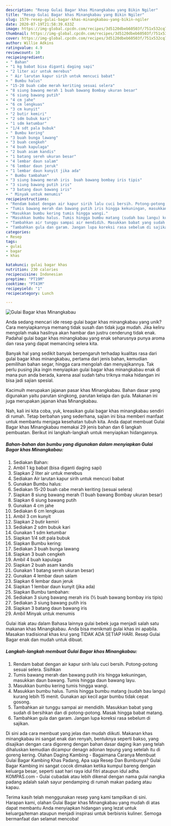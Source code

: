 ```yaml
---
description: "Resep Gulai Bagar khas Minangkabau yang Bikin Ngiler"
title: "Resep Gulai Bagar khas Minangkabau yang Bikin Ngiler"
slug: 1579-resep-gulai-bagar-khas-minangkabau-yang-bikin-ngiler
date: 2020-07-19T21:58:39.633Z
image: https://img-global.cpcdn.com/recipes/3d5120dbeb60503f/751x532cq70/gulai-bagar-khas-minangkabau-foto-resep-utama.jpg
thumbnail: https://img-global.cpcdn.com/recipes/3d5120dbeb60503f/751x532cq70/gulai-bagar-khas-minangkabau-foto-resep-utama.jpg
cover: https://img-global.cpcdn.com/recipes/3d5120dbeb60503f/751x532cq70/gulai-bagar-khas-minangkabau-foto-resep-utama.jpg
author: Willie Adkins
ratingvalue: 4.9
reviewcount: 10
recipeingredient:
- " Bahan"
- "1 kg babat bisa diganti daging sapi"
- "2 liter air untuk merebus"
- " Air larutan kapur sirih untuk mencuci babat"
- " Bumbu halus"
- "15-20 buah cabe merah keriting sesuai selera"
- "8 siung bawang merah 1 buah bawang Bombay ukuran besar"
- "6 siung bawang putih"
- "4 cm jahe"
- "6 cm lengkuas"
- "3 cm kunyit"
- "2 butir kemiri"
- "2 sdm bubuk kari"
- "1 sdm ketumbar"
- "1/4 sdt pala bubuk"
- " Bumbu kering"
- "3 buah bunga lawang"
- "3 buah cengkeh"
- "4 buah kapulaga"
- "2 buah asam kandis"
- "1 batang sereh ukuran besar"
- "4 lembar daun salam"
- "6 lembar daun jeruk"
- "1 lembar daun kunyit jika ada"
- " Bumbu tambahan"
- "3 siung bawang merah iris  buah bawang bombay iris tipis"
- "3 siung bawang putih iris"
- "3 batang daun bawang iris"
- " Minyak untuk menumis"
recipeinstructions:
- "Rendam babat dengan air kapur sirih lalu cuci bersih. Potong-potong sesuai selera. Sisihkan"
- "Tumis bawang merah dan bawang putih iris hingga kekuningan, masukkan daun bawang. Tumis hingga daun bawang layu."
- "Masukkan bumbu kering tumis hingga wangi."
- "Masukkan bumbu halus. Tumis hingga bumbu matang (sudah bau langu) kurang lebih 15 menit. Gunakan api kecil agar bumbu tidak cepat gosong."
- "Tambahkan air tunggu sampai air mendidih. Masukkan babat yang sudah di bersihkan dan di potong-potong. Masak hingga babat matang."
- "Tambahkan gula dan garam. Jangan lupa koreksi rasa sebelum di sajikan."
categories:
- Resep
tags:
- gulai
- bagar
- khas

katakunci: gulai bagar khas 
nutrition: 230 calories
recipecuisine: Indonesian
preptime: "PT19M"
cooktime: "PT43M"
recipeyield: "1"
recipecategory: Lunch

---
```



![Gulai Bagar khas Minangkabau](https://img-global.cpcdn.com/recipes/3d5120dbeb60503f/751x532cq70/gulai-bagar-khas-minangkabau-foto-resep-utama.jpg)

Anda sedang mencari ide resep gulai bagar khas minangkabau yang unik? Cara menyiapkannya memang tidak susah dan tidak juga mudah. Jika keliru mengolah maka hasilnya akan hambar dan justru cenderung tidak enak. Padahal gulai bagar khas minangkabau yang enak seharusnya punya aroma dan rasa yang dapat memancing selera kita.

Banyak hal yang sedikit banyak berpengaruh terhadap kualitas rasa dari gulai bagar khas minangkabau, pertama dari jenis bahan, kemudian pemilihan bahan segar, hingga cara mengolah dan menyajikannya. Tak perlu pusing jika ingin menyiapkan gulai bagar khas minangkabau enak di mana pun anda berada, karena asal sudah tahu triknya maka hidangan ini bisa jadi sajian spesial.

Kacimuih merupakan jajanan pasar khas Minangkabau. Bahan dasar yang digunakan yaitu parutan singkong, parutan kelapa dan gula. Makanan ini juga merupakan jajanan khas Minangkabau.


Nah, kali ini kita coba, yuk, kreasikan gulai bagar khas minangkabau sendiri di rumah. Tetap berbahan yang sederhana, sajian ini bisa memberi manfaat untuk membantu menjaga kesehatan tubuh kita. Anda dapat membuat Gulai Bagar khas Minangkabau memakai 29 jenis bahan dan 6 langkah pembuatan. Berikut ini langkah-langkah untuk menyiapkan hidangannya.

<!--inarticleads1-->

##### Bahan-bahan dan bumbu yang digunakan dalam menyiapkan Gulai Bagar khas Minangkabau:

1. Sediakan  Bahan:
1. Ambil 1 kg babat (bisa diganti daging sapi)
1. Siapkan 2 liter air untuk merebus
1. Sediakan  Air larutan kapur sirih untuk mencuci babat
1. Gunakan  Bumbu halus:
1. Sediakan 15-20 buah cabe merah keriting (sesuai selera)
1. Siapkan 8 siung bawang merah (1 buah bawang Bombay ukuran besar)
1. Siapkan 6 siung bawang putih
1. Gunakan 4 cm jahe
1. Sediakan 6 cm lengkuas
1. Ambil 3 cm kunyit
1. Siapkan 2 butir kemiri
1. Sediakan 2 sdm bubuk kari
1. Gunakan 1 sdm ketumbar
1. Siapkan 1/4 sdt pala bubuk
1. Siapkan  Bumbu kering:
1. Sediakan 3 buah bunga lawang
1. Siapkan 3 buah cengkeh
1. Ambil 4 buah kapulaga
1. Siapkan 2 buah asam kandis
1. Gunakan 1 batang sereh ukuran besar)
1. Gunakan 4 lembar daun salam
1. Siapkan 6 lembar daun jeruk
1. Siapkan 1 lembar daun kunyit (jika ada)
1. Siapkan  Bumbu tambahan:
1. Sediakan 3 siung bawang merah iris (½ buah bawang bombay iris tipis)
1. Sediakan 3 siung bawang putih iris
1. Siapkan 3 batang daun bawang iris
1. Ambil  Minyak untuk menumis


Gulai itiak atau dalam Bahasa lainnya gulai bebek juga menjadi salah satu makanan khas Minangkabau. Anda bisa menikmati gulai khas ini apabila. Masakan tradisional khas krui yang TIDAK ADA SETIAP HARI. Resep Gulai Bagar enak dan mudah untuk dibuat. 

<!--inarticleads2-->

##### Langkah-langkah membuat Gulai Bagar khas Minangkabau:

1. Rendam babat dengan air kapur sirih lalu cuci bersih. Potong-potong sesuai selera. Sisihkan
1. Tumis bawang merah dan bawang putih iris hingga kekuningan, masukkan daun bawang. Tumis hingga daun bawang layu.
1. Masukkan bumbu kering tumis hingga wangi.
1. Masukkan bumbu halus. Tumis hingga bumbu matang (sudah bau langu) kurang lebih 15 menit. Gunakan api kecil agar bumbu tidak cepat gosong.
1. Tambahkan air tunggu sampai air mendidih. Masukkan babat yang sudah di bersihkan dan di potong-potong. Masak hingga babat matang.
1. Tambahkan gula dan garam. Jangan lupa koreksi rasa sebelum di sajikan.


Di sini ada cara membuat yang jelas dan mudah diikuti. Makanan khas minangkabau ini sangat enak dan renyah, bentuknya seperti bakso, yang disajikan dengan cara digoreng dengan bahan dasar daging ikan yang telah dihaluskan kemudian dicampur denagn adonan tepung yang setelah itu di goreng kering. Olahan Daging Kambing - Bagaimana Caranya Membuat Gulai Bagar Kambing Khas Padang, Apa saja Resep Dan Bumbunya? Gulai Bagar Kambing ini sangat cocok dimakan ketika kumpul bareng dengan keluarga besar, seperti saat hari raya idul fitri ataupun idul adha. KOMPAS.com - Gulai cubadak atau lebih dikenal dengan nama gulai nangka padang adalah salah sayur pendamping di rumah makan padang atau kapau. 

Terima kasih telah menggunakan resep yang kami tampilkan di sini. Harapan kami, olahan Gulai Bagar khas Minangkabau yang mudah di atas dapat membantu Anda menyiapkan hidangan yang lezat untuk keluarga/teman ataupun menjadi inspirasi untuk berbisnis kuliner. Semoga bermanfaat dan selamat mencoba!
